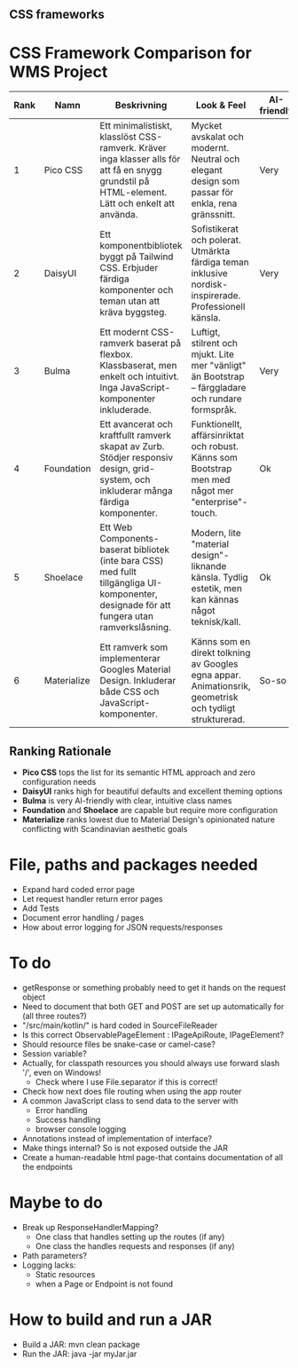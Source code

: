 
## CSS frameworks

# CSS Framework Comparison for WMS Project

| Rank | Namn | Beskrivning | Look & Feel | AI-friendly |
|------|------|-------------|-------------|-------------|
| 1 | Pico CSS | Ett minimalistiskt, klasslöst CSS-ramverk. Kräver inga klasser alls för att få en snygg grundstil på HTML-element. Lätt och enkelt att använda. | Mycket avskalat och modernt. Neutral och elegant design som passar för enkla, rena gränssnitt. | Very |
| 2 | DaisyUI | Ett komponentbibliotek byggt på Tailwind CSS. Erbjuder färdiga komponenter och teman utan att kräva byggsteg. | Sofistikerat och polerat. Utmärkta färdiga teman inklusive nordisk-inspirerade. Professionell känsla. | Very |
| 3 | Bulma | Ett modernt CSS-ramverk baserat på flexbox. Klassbaserat, men enkelt och intuitivt. Inga JavaScript-komponenter inkluderade. | Luftigt, stilrent och mjukt. Lite mer "vänligt" än Bootstrap – färggladare och rundare formspråk. | Very |
| 4 | Foundation | Ett avancerat och kraftfullt ramverk skapat av Zurb. Stödjer responsiv design, grid-system, och inkluderar många färdiga komponenter. | Funktionellt, affärsinriktat och robust. Känns som Bootstrap men med något mer "enterprise"-touch. | Ok |
| 5 | Shoelace | Ett Web Components-baserat bibliotek (inte bara CSS) med fullt tillgängliga UI-komponenter, designade för att fungera utan ramverkslåsning. | Modern, lite "material design"-liknande känsla. Tydlig estetik, men kan kännas något teknisk/kall. | Ok |
| 6 | Materialize | Ett ramverk som implementerar Googles Material Design. Inkluderar både CSS och JavaScript-komponenter. | Känns som en direkt tolkning av Googles egna appar. Animationsrik, geometrisk och tydligt strukturerad. | So-so |

## Ranking Rationale

- **Pico CSS** tops the list for its semantic HTML approach and zero configuration needs
- **DaisyUI** ranks high for beautiful defaults and excellent theming options
- **Bulma** is very AI-friendly with clear, intuitive class names
- **Foundation** and **Shoelace** are capable but require more configuration
- **Materialize** ranks lowest due to Material Design's opinionated nature conflicting with Scandinavian aesthetic goals





# File, paths and packages needed
- Expand hard coded error page
- Let request handler return error pages
- Add Tests
- Document error handling / pages
- How about error logging for JSON requests/responses


# To do
- getResponse or something probably need to get it hands on the request object
- Need to document that both GET and POST are set up automatically for (all three routes?)
- "/src/main/kotlin/" is hard coded in SourceFileReader
- Is this correct ObservablePageElement : IPageApiRoute, IPageElement?
- Should resource files be snake-case or camel-case?
- Session variable?
- Actually, for classpath resources you should always use forward slash '/', even on Windows!
  - Check where I use File.separator if this is correct!
- Check how next does file routing when using the app router
- A common JavaScript class to send data to the server with
  - Error handling
  - Success handling
  - browser console logging
- Annotations instead of implementation of interface?
- Make things internal? So is not exposed outside the JAR
- Create a human-readable html page-that contains documentation of all the endpoints

# Maybe to do
- Break up ResponseHandlerMapping?
  - One class that handles setting up the routes (if any)
  - One class the handles requests and responses (if any)
- Path parameters?
- Logging lacks:
  - Static resources
  - when a Page or Endpoint is not found


# How to build and run a JAR
- Build a JAR: mvn clean package
- Run the JAR: java -jar myJar.jar

